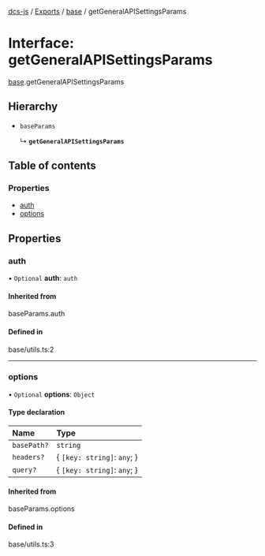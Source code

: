 [dcs-js](../README.md) / [Exports](../modules.md) / [base](../modules/base.md) / getGeneralAPISettingsParams

# Interface: getGeneralAPISettingsParams

[base](../modules/base.md).getGeneralAPISettingsParams

## Hierarchy

- `baseParams`

  ↳ **`getGeneralAPISettingsParams`**

## Table of contents

### Properties

- [auth](base.getGeneralAPISettingsParams.md#auth)
- [options](base.getGeneralAPISettingsParams.md#options)

## Properties

### <a id="auth" name="auth"></a> auth

• `Optional` **auth**: `auth`

#### Inherited from

baseParams.auth

#### Defined in

base/utils.ts:2

___

### <a id="options" name="options"></a> options

• `Optional` **options**: `Object`

#### Type declaration

| Name | Type |
| :------ | :------ |
| `basePath?` | `string` |
| `headers?` | { `[key: string]`: `any`;  } |
| `query?` | { `[key: string]`: `any`;  } |

#### Inherited from

baseParams.options

#### Defined in

base/utils.ts:3

